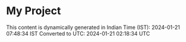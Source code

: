 # My Project

This content is dynamically generated in Indian Time (IST): 2024-01-21 07:48:34 IST
Converted to UTC: 2024-01-21 02:18:34 UTC
